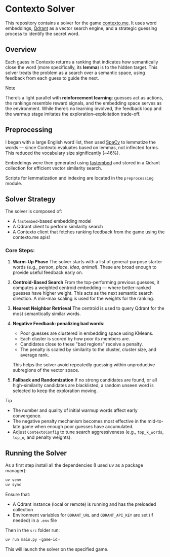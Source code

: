 # Contexto Solver

This repository contains a solver for the game [contexto.me](https://contexto.me). It uses word embeddings, [Qdrant](https://qdrant.tech) as a vector search engine, and a strategic guessing process to identify the secret word.

## Overview

Each guess in Contexto returns a ranking that indicates how semantically close the word (more specifically, its __lemma__) is to the hidden target. This solver treats the problem as a search over a semantic space, using feedback from each guess to guide the next.

> [!NOTE]
> There’s a light parallel with **reinforcement learning**: guesses act as actions, the rankings resemble reward signals, and the embedding space serves as the environment. While there’s no learning involved, the feedback loop and the warmup stage imitates the exploration–exploitation trade-off.

## Preprocessing

I began with a large English word list, then used [SpaCy](https://spacy.io) to lemmatize the words — since Contexto evaluates based on lemmas, not inflected forms. This reduced the vocabulary size significantly (~46%).

Embeddings were then generated using [fastembed](https://github.com/qdrant/fastembed) and stored in a Qdrant collection for efficient vector similarity search.

Scripts for lemmatization and indexing are located in the `preprocessing` module.

## Solver Strategy

The solver is composed of:

* A `fastembed`-based embedding model
* A Qdrant client to perform similarity search
* A Contexto client that fetches ranking feedback from the game using the contexto.me apis!

### Core Steps:

1. **Warm-Up Phase**
   The solver starts with a list of general-purpose starter words (e.g., *person*, *place*, *idea*, *animal*). These are broad enough to provide useful feedback early on.

2. **Centroid-Based Search**
   From the top-performing previous guesses, it computes a weighted centroid embedding — where better-ranked guesses have higher weight. This acts as the next semantic search direction. A min-max scaling is used for the weights for the ranking.

3. **Nearest Neighbor Retrieval**
   The centroid is used to query Qdrant for the most semantically similar words.

4. **Negative Feedback: penalizing bad words**:
   * Poor guesses are clustered in embedding space using KMeans.
   * Each cluster is scored by how poor its members are.
   * Candidates close to these "bad regions" receive a penalty.
   * The penalty is scaled by similarity to the cluster, cluster size, and average rank.

   This helps the solver avoid repeatedly guessing within unproductive subregions of the vector space.

5. **Fallback and Randomization**
   If no strong candidates are found, or all high-similarity candidates are blacklisted, a random unseen word is selected to keep the exploration moving.

> [!TIP]
> * The number and quality of initial warmup words affect early convergence.
> * The negative penalty mechanism becomes most effective in the mid-to-late game when enough poor guesses have accumulated.
> * Adjust `ContextoConfig` to tune search aggressiveness (e.g., `top_k_words`, `top_n`, and penalty weights).

## Running the Solver

As a first step install all the dependencies (I used uv as a package manager):

```bash
uv venv
uv sync
```

Ensure that:

* A Qdrant instance (local or remote) is running and has the preloaded collection
* Environment variables for `QDRANT_URL` and `QDRANT_API_KEY` are set (if needed) in a `.env` file

Then in the `src` folder run:

```bash
uv run main.py <game-id>
```

This will launch the solver on the specified game.
